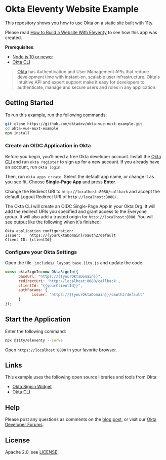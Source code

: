 # Okta Eleventy Website Example

This repository shows you how to use Okta on a static site built with 11ty. 

Please read [How to Build a Website With Eleventy]() to see how this app was created.

**Prerequisites:**

- [Node.js 10 or newer](https://nodejs.org/en/download/)
- [Okta CLI](https://cli.okta.com)

> [Okta](https://developer.okta.com/) has Authentication and User Management APIs that reduce development time with instant-on, scalable user infrastructure. Okta's intuitive API and expert support make it easy for developers to authenticate, manage and secure users and roles in any application.

## Getting Started

To run this example, run the following commands:

```bash
git clone https://github.com/oktadev/okta-vue-nuxt-example.git
cd okta-vue-nuxt-example
npm install
```

### Create an OIDC Application in Okta

Before you begin, you'll need a free Okta developer account. Install the [Okta CLI](https://cli.okta.com) and run `okta register` to sign up for a new account. If you already have an account, run `okta login`.

Then, run `okta apps create`. Select the default app name, or change it as you see fit. Choose **Single-Page App** and press **Enter**.

Change the Redirect URI to `http://localhost:8080/callback` and accept the default Logout Redirect URI of `http://localhost:8080/`.

The Okta CLI will create an OIDC Single-Page App in your Okta Org. It will add the redirect URIs you specified and grant access to the Everyone group. It will also add a trusted origin for `http://localhost:8080`. You will see output like the following when it's finished:

```
Okta application configuration:
Issuer:    https://{yourOktaDomain}/oauth2/default
Client ID: {clientId}
```

### Configure your Okta Settings

Open the file `_includes/_layout_base.11ty.js` and update the code.

```javascript
const oktaSignIn=new OktaSignIn({
      baseUrl: "https://{{yourOktaDomain}}",
      redirectUri: 'http://localhost:8080/callback',
      clientId: "{{yourClientId}}",
      authParams: {
            issuer: "https://{{yourOktaDomain}}/oauth2/default"
      }
});     
```

## Start the Application

Enter the following command:

```bash
npx @11ty/eleventy --serve
```

Open `https://localhost:8080` in your favorite browser.

## Links

This example uses the following open source libraries and tools from Okta:

* [Okta Signin Widget](https://developer.okta.com/code/javascript/okta_sign-in_widget/)
* [Okta CLI](https://github.com/okta/okta-cli)

## Help

Please post any questions as comments on the [blog post](), or visit our [Okta Developer Forums](https://devforum.okta.com/).

## License

Apache 2.0, see [LICENSE](LICENSE).
